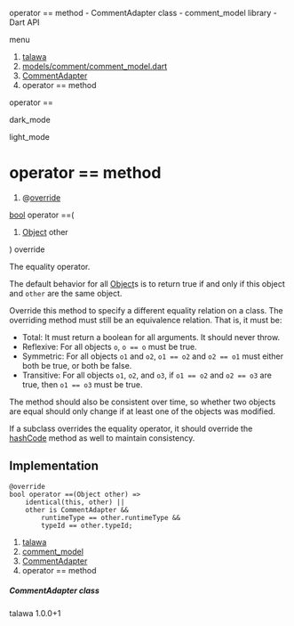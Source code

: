 




operator == method - CommentAdapter class - comment\_model library - Dart API







menu

1. [talawa](../../index.html)
2. [models/comment/comment\_model.dart](../../file-___home_harshil_Desktop_open-source_palisadoes_talawa_lib_models_comment_comment_model/)
3. [CommentAdapter](../../file-___home_harshil_Desktop_open-source_palisadoes_talawa_lib_models_comment_comment_model/CommentAdapter-class.html)
4. operator == method

operator ==


dark\_mode

light\_mode




# operator == method


1. @[override](https://api.flutter.dev/flutter/dart-core/override-constant.html)

[bool](https://api.flutter.dev/flutter/dart-core/bool-class.html)
operator ==(

1. [Object](https://api.flutter.dev/flutter/dart-core/Object-class.html) other

)
override

The equality operator.

The default behavior for all [Object](https://api.flutter.dev/flutter/dart-core/Object-class.html)s is to return true if and
only if this object and `other` are the same object.

Override this method to specify a different equality relation on
a class. The overriding method must still be an equivalence relation.
That is, it must be:

* Total: It must return a boolean for all arguments. It should never throw.
* Reflexive: For all objects `o`, `o == o` must be true.
* Symmetric: For all objects `o1` and `o2`, `o1 == o2` and `o2 == o1` must
  either both be true, or both be false.
* Transitive: For all objects `o1`, `o2`, and `o3`, if `o1 == o2` and
  `o2 == o3` are true, then `o1 == o3` must be true.

The method should also be consistent over time,
so whether two objects are equal should only change
if at least one of the objects was modified.

If a subclass overrides the equality operator, it should override
the [hashCode](../../file-___home_harshil_Desktop_open-source_palisadoes_talawa_lib_models_comment_comment_model/CommentAdapter/hashCode.html) method as well to maintain consistency.


## Implementation

```
@override
bool operator ==(Object other) =>
    identical(this, other) ||
    other is CommentAdapter &&
        runtimeType == other.runtimeType &&
        typeId == other.typeId;
```

 


1. [talawa](../../index.html)
2. [comment\_model](../../file-___home_harshil_Desktop_open-source_palisadoes_talawa_lib_models_comment_comment_model/)
3. [CommentAdapter](../../file-___home_harshil_Desktop_open-source_palisadoes_talawa_lib_models_comment_comment_model/CommentAdapter-class.html)
4. operator == method

##### CommentAdapter class





talawa
1.0.0+1







